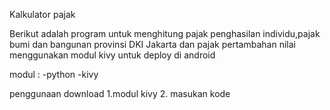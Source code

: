 Kalkulator pajak

Berikut adalah program untuk menghitung pajak penghasilan individu,pajak bumi dan bangunan provinsi DKI Jakarta dan pajak pertambahan nilai
menggunakan modul kivy untuk deploy di android

modul : 
-python
-kivy

penggunaan
download 
1.modul kivy
2. masukan kode
